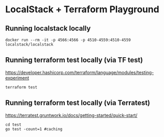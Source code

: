 # LocalStack + Terraform Playground

## Running localstack locally
```
docker run --rm -it -p 4566:4566 -p 4510-4559:4510-4559 localstack/localstack
```

## Running terraform test locally (via TF test)
https://developer.hashicorp.com/terraform/language/modules/testing-experiment
```
terraform test
```

## Running terraform test locally (via Terratest)
https://terratest.gruntwork.io/docs/getting-started/quick-start/
```
cd test
go test -count=1 #caching
```